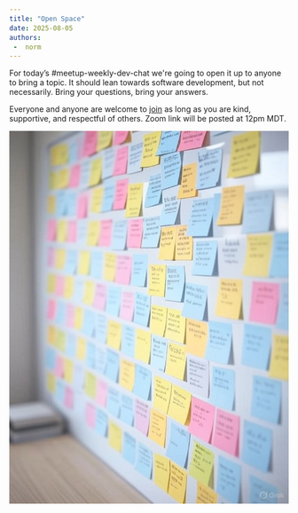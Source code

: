 ```yaml
---
title: "Open Space"
date: 2025-08-05
authors:
 -  norm 
---
```


For today’s #meetup-weekly-dev-chat we're going to open it up to anyone to bring a topic.  It should lean towards software development, but not necessarily.  Bring your questions, bring your answers.

Everyone and anyone are welcome to [join](https://weeklydevchat.com/join/) as long as you are kind, supportive, and respectful of others. Zoom link will be posted at 12pm MDT.


![alt text](image.jpg)